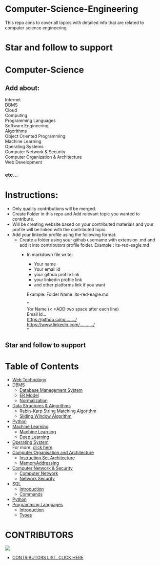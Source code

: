 # Computer-Science-Engineering
This repo aims to cover all topics with detailed info that are related to computer science engineering.
# <b>Star and follow to support</b>
# Computer-Science

## Add about:
Internet  
DBMS  
Cloud  
Computing  
Programming Languages  
Software Engineering  
Algorithms  
Object Oriented Programming  
Machine Learning  
Operating Systems  
Computer Network & Security  
Computer Organization & Architecture  
Web Development  
### etc...

# Instructions:
* Only quality contributions will be merged.
* Create Folder in this repo and Add relevant topic you wanted to contribute.
* Will be creating website based on your contributed materials and your profile will be linked with the contributed topic.
* Add your linkedin profile using the following format:
    - Create a folder using your github username with extension .md and add it into contributors profile folder.
          Example : its-red-eagle.md
         - In markdown file write:
            - Your name  
            - Your email id
            - your github profile link
            - your linkedin profile link
            - and other platforms link if you want
            
            Example:
            Folder Name: its-red-eagle.md
            
            "  
            Yor Name (< >ADD two space after each line)  
            Email Id...   
            https://github.com/......../  
            https://www.linkedin.com/.........../  
            "
                
                
                
                        
 ## Star and follow to support

 
# Table of Contents
- [Web Technology](Web%20Technology/WebTechnology.md)
- [DBMS](DBMS/Database%20Management%20System/readme.md)
   - [Database Management System](DBMS/Database%20Management%20System/readme.md)
   - [ER Model](DBMS/ER%20Model/readme.md)
   - [Normalization](DBMS/Normalization/readme.md)
- [Data Structures & Algorithms]()
   - [Rabin-Karp String Matching Algorithm](Data%20Structures%20and%20Algorithms/Rabin-Karp-String-Matching-Algo.md)
   - [Sliding Window Algorithm](Data%20Structures%20and%20Algorithms/Sliding-Window-Algo.md)
- [Python](Python/python.md) 
- [Machine Learning]()
   - [Machine Learning](Machine%20Learning/deep-learning.md)
   - [Deep Learning](Machine%20Learning/deep-learning.md)
- [Operating System](Operating%20System/os.md)  
     For more, [click here](Operating%20System)
- [Computer Organisation and Architecture]()
    - [Instruction Set Architecture](Computer%20Organisation%20and%20Architecture/InstructionSetArchitecture.md)
    - [MemoryAddressing](Computer%20Organisation%20and%20Architecture/MemoryAddressing.md)
- [Computer Network & Security]()
   - [Computer Network](Computer%20Network%20&%20Security/Computer_network.md)
   - [Network Security](Computer%20Network%20&%20Security/network_security.md)
- [SQL]()
   - [Introduction](SQL/Introduction.md)
   - [Commands](SQL/Commands.md)
- [Python](Python/python.md)
- [Programming Languages]()
   - [Introduction](Programming%20Languages/introduction.md)
   - [Types](Programming%20Languages/Types.md)
   
     
     
     
     
# CONTRIBUTORS


<a href="https://github.com/its-red-eagle/Computer-Science-Engineering/graphs/contributors">
  <img src="https://contrib.rocks/image?repo=its-red-eagle/Computer-Science-Engineering" />
</a>

 - [CONTRIBUTORS LIST, CLICK HERE](Contributors%20List/README.md)     
     
